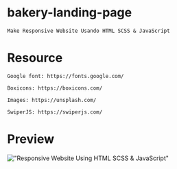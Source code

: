 # bakery-landing-page

    Make Responsive Website Usando HTML SCSS & JavaScript

# Resource

    Google font: https://fonts.google.com/

    Boxicons: https://boxicons.com/

    Images: https://unsplash.com/

    SwiperJS: https://swiperjs.com/

# Preview

!["Responsive Website Using HTML SCSS & JavaScript"](https://user-images.githubusercontent.com/67447840/137575094-d97968a4-8ddb-457a-b027-8f4e4c442b08.png "Responsive Website Usando HTML SCSS & JavaScript")
